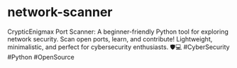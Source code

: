 # network-scanner
CrypticEnigmax Port Scanner: A beginner-friendly Python tool for exploring network security. Scan open ports, learn, and contribute! Lightweight, minimalistic, and perfect for cybersecurity enthusiasts. 🛡️💻 #CyberSecurity #Python #OpenSource
